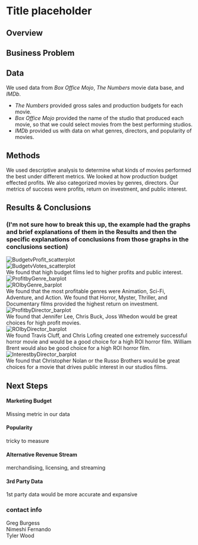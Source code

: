 # Title placeholder
## Overview

## Business Problem

## Data
We used data from *Box Office Mojo*, *The Numbers* movie data base, and *IMDb*.
- *The Numbers* provided gross sales and production budgets for each movie. 
- *Box Office Mojo* provided the name of the studio that produced each movie, so that we could select movies from the best performing studios.
- *IMDb* provided us with data on what genres, directors, and popularity of movies.

## Methods
We used descriptive analysis to determine what kinds of movies performed the best under different metrics. We looked at how production budget effected profits. We also categorized movies by genres, directors. Our metrics of success were profits, return on investment, and public interest.

## Results & Conclusions
### (I'm not sure how to break this up, the example had the graphs and brief explanations of them in the Results and then the specific explanations of conclusions from those graphs in the conclusions section)
![BudgetvProfit_scatterplot](./images/R1_Budget-Profit_scatter.png)<br>
![BudgetvVotes_scatterplot](./images/R1_Budget-Votes_scatter.png)<br>
We found that high budget films led to higher profits and public interest. <br>
![ProfitbyGenre_barplot](./images/R2_Genre-Profit_barplot.png)<br>
![ROIbyGenre_barplot](./images/R2_Genre-ROI_barplot.png)<br>
We found that the most profitable genres were Animation, Sci-Fi, Adventure, and Action. We found that Horror, Myster, Thriller, and Documentary films provided the highest return on investment. <br>
![ProfitbyDirector_barplot](./images/R3_Director-Profit_barplot.png)<br>
We found that Jennifer Lee, Chris Buck, Joss Whedon would be great choices for high profit movies. <br>
![ROIbyDirector_barplot](./images/R3_Director-ROI_barplot.png)<br>
We found Travis Cluff, and Chris Lofing created one extremely successful horror movie and would be a good choice for a high ROI horror film. William Brent would also be good choice for a high ROI horror film. <br>
![InterestbyDirector_barplot](./images/R3_Director-Votes_barplot.png)<br>
We found that Christopher Nolan or the Russo Brothers would be great choices for a movie that drives public interest in our studios films.

## Next Steps
#### Marketing Budget
Missing metric in our data
#### Popularity
tricky to measure
#### Alternative Revenue Stream
merchandising, licensing, and streaming
#### 3rd Party Data
1st party data would be more accurate and expansive

### contact info
Greg Burgess<br>
Nimeshi Fernando<br>
Tyler Wood<br>